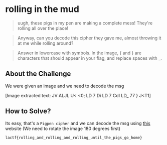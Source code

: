 # rolling in the mud
> uugh, these pigs in my pen are making a complete mess! They're rolling all over the place!

> Anyway, can you decode this cipher they gave me, almost throwing it at me while rolling around?

> Answer in lowercase with symbols. In the image, { and } are characters that should appear in your flag, and replace spaces with _.

## About the Challenge
We were given an image and we need to decode the msg


[Image extracted text: JV
ALJL
U<
<0;
LD
7
Di
LD
7
CdI
LD_
77
}
J<T1]


## How to Solve?
Its easy, that's a `Pigpen cipher` and we can decode the msg using [this](https://www.dcode.fr/pigpen-cipher) website (We need to rotate the image 180 degrees first)
```
lactf{rolling_and_rolling_and_rolling_until_the_pigs_go_home}
```